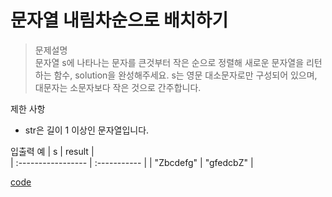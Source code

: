 # 문자열 내림차순으로 배치하기
>문제설명<br>
문자열 s에 나타나는 문자를 큰것부터 작은 순으로 정렬해 새로운 문자열을 리턴하는 함수, solution을 완성해주세요.
s는 영문 대소문자로만 구성되어 있으며, 대문자는 소문자보다 작은 것으로 간주합니다.

제한 사항
- str은 길이 1 이상인 문자열입니다.

입출력 예
| s | result |  
| :----------------- | :-----------  | 
| "Zbcdefg"	 | "gfedcbZ" |  

[code](https://github.com/JiHoonAHN/CodingTest/blob/main/One%20Level/%EB%AC%B8%EC%9E%90%EC%97%B4%20%EB%82%B4%EB%A6%BC%EC%B0%A8%EC%88%9C%EC%9C%BC%EB%A1%9C%20%EB%B0%B0%EC%B9%98%ED%95%98%EA%B8%B0.swift)